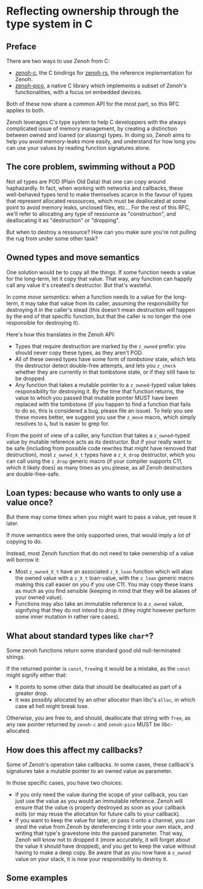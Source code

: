 # Reflecting ownership through the type system in C
## Preface
There are two ways to use Zenoh from C:
- [zenoh-c](https://github.com/eclipse-zenoh/zenoh-c), the C bindings for [zenoh-rs](https://github.com/eclipse-zenoh/zenoh), the reference implementation for Zenoh.
- [zenoh-pico](https://github.com/eclipse-zenoh/zenoh-pico), a native C library which implements a subset of Zenoh's functionalities, with a focus on embedded devices.

Both of these now share a common API for the most part, so this RFC applies to both.

Zenoh leverages C's type system to help C developpers with the always complicated issue of memory management, by creating a distinction between owned and loaned (or aliasing) types. In doing so, Zenoh aims to help you avoid memory-leaks more easily, and understand for how long you can use your values by reading function signatures alone.

## The core problem, swimming without a POD
Not all types are POD (Plain Old Data) that one can copy around haphazardly. In fact, when working with networks and callbacks, these well-behaved types tend to make themselves scarce in the favour of types that represent allocated ressources, which must be deallocated at some point to avoid memory leaks, unclosed files, etc... For the rest of this RFC, we'll refer to allocating any type of ressource as "construction", and deallocating it as "destruction" or "dropping".

But when to destroy a ressource? How can you make sure you're not pulling the rug from under some other task?

## Owned types and move semantics
One solution would be to copy all the things. If some function needs a value for the long-term, let it copy that value. That way, any function can happily call any value it's created's destructor. But that's wasteful.

In come *move semantics*: when a function needs to a value for the long-term, it may take that value from its caller, assuming the responsibility for destroying it in the caller's stead (this doesn't mean destruction will happen by the end of that specific function, but that the caller is no longer the one responsible for destroying it).

Here's how this translates in the Zenoh API:
- Types that require destruction are marked by the `z_owned` prefix: you should never copy these types, as they aren't POD.
- All of these owned types have some form of *tombstone* state, which lets the destructor detect double-free attempts, and lets you `z_check` whether they are currently in that tombstone state, or if they still have to be dropped.
- Any function that takes a mutable pointer to a `z_owned`-typed value takes responsibility for destroying it. By the time that function returns, the value to which you passed that mutable pointer MUST have been replaced with the tombstone (if you happen to find a function that fails to do so, this is considered a bug, please file an issue). To help you see these moves better, we suggest you use the `z_move` macro, which simply resolves to `&`, but is easier to grep for.

From the point of view of a caller, any function that takes a `z_owned`-typed value by mutable reference acts as its destructor. But if your really want to be safe (including from possible code rewrites that might have removed that destruction), most `z_owned_X_t` types have a `z_X_drop` destructor, which you can call using the `z_drop` generic macro (if your compiler supports C11, which it likely does) as many times as you please, as all Zenoh destructors are double-free-safe.

## Loan types: because who wants to only use a value once?
But there may come times when you might want to pass a value, yet reuse it later.

If move semantics were the only supported ones, that would imply a lot of copying to do.

Instead, most Zenoh function that do not need to take ownership of a value will borrow it:
- Most `z_owned_X_t` have an associated `z_X_loan` function which will alias the owned value with a `z_X_t` loan-value, with the `z_loan` generic macro making this call easier on you if you use C11. You may copy these loans as much as you find sensible (keeping in mind that they will be aliases of your owned value).
- Functions may also take an immutable reference to a `z_owned` value, signifying that they do not intend to drop it (they might however perform some inner mutation in rather rare cases).

## What about standard types like `char*`?
Some zenoh functions return some standard good old null-terminated strings.

If the returned pointer is `const`, `free`ing it would be a mistake, as the `const` might signify either that:
- It points to some other data that should be deallocated as part of a greater drop.
- It was possibly allocated by an other allocator than libc's `alloc`, in which case all hell might break lose.

Otherwise, you are free to, and should, deallocate that string with `free`, as any raw pointer returned by `zenoh-c` and `zenoh-pico` MUST be libc-allocated.

## How does this affect my callbacks?
Some of Zenoh's operation take callbacks. In some cases, these callback's signatures take a mutable pointer to an owned value as parameter.

In those specific cases, you have two choices:
- If you only need the value during the scope of your callback, you can just use the value as you would an immutable reference. Zenoh will ensure that the value is properly destroyed as soon as your callback exits (or may reuse the allocation for future calls to your callback).
- If you want to keep the value for later, or pass it onto a channel, you can *steal* the value from Zenoh by dereferencing it into your own stack, and writing that type's gravestone into the passed parameter. That way, Zenoh will know not to dropped it (more accurately, it will forget about the value it should have dropped), and you get to keep the value without having to make a deep copy. Be aware that as you now have a `z_owned` value on your stack, it is now your responsibility to destroy it.

## Some examples
